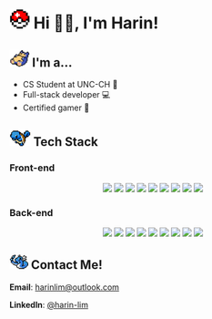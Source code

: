 # <img src="/images/pokeball.png" height="35"> Hi 👋🏻, I'm Harin!
## <img src="/images/snorlax.png" height="30"> I'm a...
- CS Student at UNC-CH 🏫
- Full-stack developer 💻
- Certified gamer 👾

## <img src="/images/squirtle.png" height="30">  Tech Stack
### Front-end
<p align="center">
  <img src="https://ziadoua.github.io/m3-Markdown-Badges/badges/Angular/angular2.svg" height="25">
  <img src="https://ziadoua.github.io/m3-Markdown-Badges/badges/CSS/css2.svg" height="25">
  <img src="https://ziadoua.github.io/m3-Markdown-Badges/badges/HTML/html2.svg" height="25">
  <img src="https://ziadoua.github.io/m3-Markdown-Badges/badges/Javascript/javascript2.svg" height="25">
  <img src="https://ziadoua.github.io/m3-Markdown-Badges/badges/NextJS/nextjs2.svg" height="25">
  <img src="https://ziadoua.github.io/m3-Markdown-Badges/badges/React/react2.svg" height="25">
  <img src="https://ziadoua.github.io/m3-Markdown-Badges/badges/Sass/sass2.svg" height="25">
  <img src="https://ziadoua.github.io/m3-Markdown-Badges/badges/TailwindCSS/tailwindcss2.svg" height="25">
  <img src="https://ziadoua.github.io/m3-Markdown-Badges/badges/TypeScript/typescript2.svg" height="25">
</p>

###  Back-end
<p align="center">
  <img src="https://ziadoua.github.io/m3-Markdown-Badges/badges/Express/express2.svg" height="25">
  <img src="https://ziadoua.github.io/m3-Markdown-Badges/badges/FastAPI/fastapi2.svg" height="25">
  <img src="https://ziadoua.github.io/m3-Markdown-Badges/badges/Java/java2.svg" height="25">
  <img src="https://ziadoua.github.io/m3-Markdown-Badges/badges/MongoDB/mongodb2.svg" height="25">
  <img src="https://ziadoua.github.io/m3-Markdown-Badges/badges/NodeJS/nodejs2.svg" height="25">
  <img src="https://ziadoua.github.io/m3-Markdown-Badges/badges/PostgreSQL/postgresql2.svg" height="25">
  <img src="https://ziadoua.github.io/m3-Markdown-Badges/badges/Postman/postman2.svg" height="25">
  <img src="https://ziadoua.github.io/m3-Markdown-Badges/badges/Python/python2.svg" height="25">
  <img src="https://ziadoua.github.io/m3-Markdown-Badges/badges/Supabase/supabase2.svg" height="25">
</p>


## <img src="/images/dragonair.png" height="25">  Contact Me!
**Email**: harinlim@outlook.com

**LinkedIn**: [@harin-lim](https://www.linkedin.com/in/harin-lim/)

<!--
**harinlim/harinlim** is a ✨ _special_ ✨ repository because its `README.md` (this file) appears on your GitHub profile.

Here are some ideas to get you started:

- 🔭 I’m currently working on ...
- 🌱 I’m currently learning ...
- 👯 I’m looking to collaborate on ...
- 🤔 I’m looking for help with ...
- 💬 Ask me about ...
- 📫 How to reach me: ...
- 😄 Pronouns: ...
- ⚡ Fun fact: ...
-->
